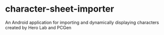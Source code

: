 # character-sheet-importer
An Android application for importing and dynamically displaying characters created by Hero Lab and PCGen
